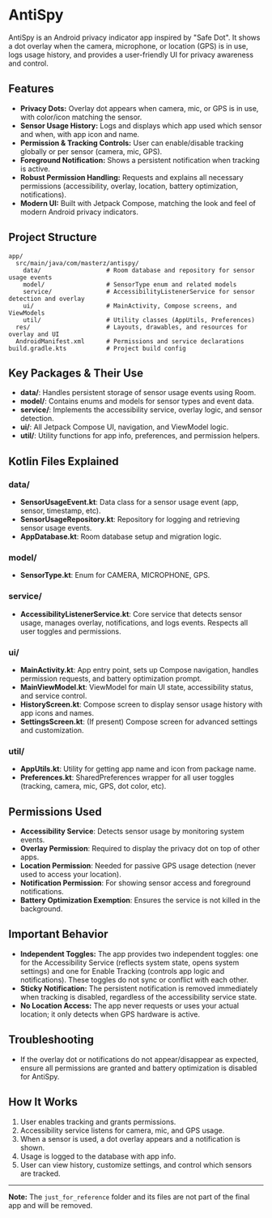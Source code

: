 # AntiSpy

AntiSpy is an Android privacy indicator app inspired by "Safe Dot". It shows a dot overlay when the camera, microphone, or location (GPS) is in use, logs usage history, and provides a user-friendly UI for privacy awareness and control.

## Features

- **Privacy Dots:** Overlay dot appears when camera, mic, or GPS is in use, with color/icon matching the sensor.
- **Sensor Usage History:** Logs and displays which app used which sensor and when, with app icon and name.
- **Permission & Tracking Controls:** User can enable/disable tracking globally or per sensor (camera, mic, GPS).
- **Foreground Notification:** Shows a persistent notification when tracking is active.
- **Robust Permission Handling:** Requests and explains all necessary permissions (accessibility, overlay, location, battery optimization, notifications).
- **Modern UI:** Built with Jetpack Compose, matching the look and feel of modern Android privacy indicators.

## Project Structure

```
app/
  src/main/java/com/masterz/antispy/
    data/                  # Room database and repository for sensor usage events
    model/                 # SensorType enum and related models
    service/               # AccessibilityListenerService for sensor detection and overlay
    ui/                    # MainActivity, Compose screens, and ViewModels
    util/                  # Utility classes (AppUtils, Preferences)
  res/                     # Layouts, drawables, and resources for overlay and UI
  AndroidManifest.xml      # Permissions and service declarations
build.gradle.kts           # Project build config
```

## Key Packages & Their Use

- **data/**: Handles persistent storage of sensor usage events using Room.
- **model/**: Contains enums and models for sensor types and event data.
- **service/**: Implements the accessibility service, overlay logic, and sensor detection.
- **ui/**: All Jetpack Compose UI, navigation, and ViewModel logic.
- **util/**: Utility functions for app info, preferences, and permission helpers.

## Kotlin Files Explained

### data/

- **SensorUsageEvent.kt**: Data class for a sensor usage event (app, sensor, timestamp, etc).
- **SensorUsageRepository.kt**: Repository for logging and retrieving sensor usage events.
- **AppDatabase.kt**: Room database setup and migration logic.

### model/

- **SensorType.kt**: Enum for CAMERA, MICROPHONE, GPS.

### service/

- **AccessibilityListenerService.kt**: Core service that detects sensor usage, manages overlay, notifications, and logs events. Respects all user toggles and permissions.

### ui/

- **MainActivity.kt**: App entry point, sets up Compose navigation, handles permission requests, and battery optimization prompt.
- **MainViewModel.kt**: ViewModel for main UI state, accessibility status, and service control.
- **HistoryScreen.kt**: Compose screen to display sensor usage history with app icons and names.
- **SettingsScreen.kt**: (If present) Compose screen for advanced settings and customization.

### util/

- **AppUtils.kt**: Utility for getting app name and icon from package name.
- **Preferences.kt**: SharedPreferences wrapper for all user toggles (tracking, camera, mic, GPS, dot color, etc).

## Permissions Used

- **Accessibility Service**: Detects sensor usage by monitoring system events.
- **Overlay Permission**: Required to display the privacy dot on top of other apps.
- **Location Permission**: Needed for passive GPS usage detection (never used to access your location).
- **Notification Permission**: For showing sensor access and foreground notifications.
- **Battery Optimization Exemption**: Ensures the service is not killed in the background.

## Important Behavior

- **Independent Toggles:** The app provides two independent toggles: one for the Accessibility Service (reflects system state, opens system settings) and one for Enable Tracking (controls app logic and notifications). These toggles do not sync or conflict with each other.
- **Sticky Notification:** The persistent notification is removed immediately when tracking is disabled, regardless of the accessibility service state.
- **No Location Access:** The app never requests or uses your actual location; it only detects when GPS hardware is active.

## Troubleshooting

- If the overlay dot or notifications do not appear/disappear as expected, ensure all permissions are granted and battery optimization is disabled for AntiSpy.

## How It Works

1. User enables tracking and grants permissions.
2. Accessibility service listens for camera, mic, and GPS usage.
3. When a sensor is used, a dot overlay appears and a notification is shown.
4. Usage is logged to the database with app info.
5. User can view history, customize settings, and control which sensors are tracked.

---

**Note:** The `just_for_reference` folder and its files are not part of the final app and will be removed.
